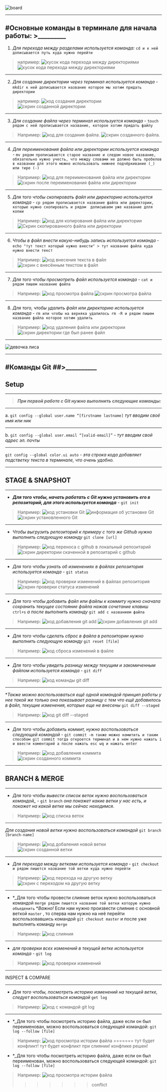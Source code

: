 ![board](..\images/blackboard-student-teacher-school-clip-art.png)

---
#Основные команды в терминале для начала работы: >_________
---
1. *_Для перехода между разделами используется команда:_*  `cd и к ней дописывается путь куда нужно перейти`
>например:  ![кусок кода перехода между директориями](..\images/Code.jpg)
        ![кусок кода перехода между директориями](..\images/Code-2.jpg)
---
2. *_Для создание директории через терминал используется команда_* - `mkdir к ней дописывается название которое мы хотим придать директории`
>например: ![код создания директории](..\images/Code_mkdir.jpg)
      ![скрин созданной директории](..\images/reference.jpg)
---
3.  *_Для создание файла через терминал используется команда_* - `touch рядом с ней прописывается название, которое хотим придать файлу`
> Например: ![код для создания файла.](..\images/Code-create_file.jpg)
![скрин созданного файла.](..\images/reference-file.jpg)
---
4. *_Для переименования файла или директории используется команда_* - `mv рядом прописывается старое название и следом новое название, обязательно нужно учесть, что между словами не должно быть пробелов в названии для этого можно использовать нижнее подчёркивание (_) или тире (-)`
> Например: ![код для переименования файла или директории](..\images/Code%20pre-change.jpg)
![скрин после переименования файла или директории](..\images/after_enter_%20Code.jpg)
---
5. *_Для того чтобы скопировать файл или директорию используется команда_* - `cp рядом прописывается название файла или директории, которые нужно скопировать и рядом  дописываем уже название длля копии`
>Например: ![код для копирования файла или директории](..\images/Code-%20Copy%20File.jpg)
![Скрин скопированного файла или директории](..\images/screen%20file_copy.jpg)   
---
6. *_Чтобы в файл внести какую-нибудь запись используется команда_* - `echo "тут текст который нужно внести" > тут название файла куда нужно внести текст` 
> Например: ![код внесения текста в файл](..\images/code%20add%20text%20to%20file.jpg)
       ![скрин с внесённым текстом в файл](..\images/screen%20with%20add%20text%20to%20file.jpg)
---
7. *_Для того чтобы просмотреть файл используется команда_* - `cat и рядом пишем название файла`
> Например: ![код просмотра файла](..\images/Code%20view%20file.jpg)
            ![скрин просмотра файла](..\images/screen%20viewed%20file.jpg)
 ---
8. *_Для того, чтобы удалить файл или директорию используется команда_* - `rm или чтобы на верняка удалилось rm -R и рядом пишем название файла которое хотим удалить`
> Например: ![код удаления файла или директории](..\images/Code%20for%20remote%20file.jpg)
![скрин директории где был ранее файл](..\images/screen%20remote%20file.jpg) 
---
![девочка лиса](..\images/girl_fox.jpg)

---
#Команды Git 
##>__________
---
Setup
----
---
>***__При первой работе с Git нужно выполнить следующие команды:__***
----
a. `git config --global user.name “[firstname lastname]` _тут вводим своё имя или ник_ 

----
b. `git config --global user.email “[valid-email]”` - _тут вводим свой адрес эл. почты_

---
`git config --global color.ui auto` - _эта строка кода добавляет подстветку текста в терминале, что очень удобно._

---
STAGE & SNAPSHOT
---
---

* **_Для того чтобы, начать работать с Git нужно установить его в репозиторий, для этого используется команда_** - `git init`
> Например: ![код установки Git](..\images/Code%20git%20init.jpg)
 ![информация об установке Git](..\images/infomation%20about%20init%20git.jpg)
    ![скрин установленного Git](..\images/screen%20init%20git.jpg)
---
*  *_Чтобы выгрузить репозиторий к примеру с того же Github нужно выполнить следующую команду_* `git clone [url]`
>Например: ![код переноса с github в локальный репозитарий](..\images/command%20git%20clone.jpg) 
          ![скрин директории скаченной в репозитарий с github](..\images/screen%20clone%20of%20github.jpg)
---
* *_Для того чтобы узнать об изменениях в файлах репозитория используется команда_* - `git status`
> Например: ![код проверки изменений в файлах репозитория](..\images/code%20git%20status.jpg) 
   ![скрин проверки статуса изменений](..\images/information%20about%20git%20status.jpg)
   
   ---
   * *_Для того чтобы добавить файл или файлы к коммиту нужно сначала сохранить текущее состояние файла нажав сочетание клавиш_* `ctrl+s`   *_а после выполнить команду_* `git add с названием файла`
   > Например: ![код добавления git add](..\images/code%20git%20add%20__.jpg)
   ![скрин добавления git add](..\images/screen%20Code%20git%20add.jpg)
   ---
   * *_Для того чтобы сделать сброс в файла в репозитории нужно выполнить следующую команду_* `git reset [file]`
   > Например: ![код сброса изменений в файле](..\images/code%20git%20reset.jpg)

   ---
   * *_Для того чтобы увидеть разницу между текущим и закомиченным файлом используется команда_* - `git diff` 
   > Например: ![код команды git diff](..\images/code%20git%20diff.jpg)
   ---
   **_Также можно воспользоваться ещё одной командой принцип работы у нее такой же только она показывает разницу с тем что ещё добавилось в файл, текущие изменения, которые еще не внесены_* `git diff --staged` 
> Например: ![код git diff --staged](..\images/cod%20git%20diff%20--staged.jpg)
   ---
   * *_Для того чтобы добавить коммит, нужно воспользоваться следующей командой_* - `git commit -m также можно комитить и таким способом git commit тогда откроется терминал и в нем нужно нажать i и ввести коментарий а после нажать esc wq и нажать enter`
   > Например: ![код добавления коммита](..\images/code%20add%20git%20%20commit%20-m.jpg)
   ![скрин созданного коммита](..\images/screen%20created%20git%20%20commit%20-m.jpg)
   ---
BRANCH & MERGE
   ---
----
* *Для того чтобы вывести список веток нужно воспользоваться командой_* - `git branch`
*_она покажет какие ветки у нас есть, и покажет на какой ветке мы сейчас находимся_*.
> Например: ![код списка веток ](..\images/code%20git%20brach.jpg)
---
*_Для создания новой ветки нужно воспользоваться командой_* `git branch [branch-name]`
> Например: ![код добаления новой ветки](..\images/code%20add%20new%20branch.jpg)
 ![скрин созданной ветки](..\images/screen%20created%20branch.jpg)
 ---
* *_Для перехода между ветками используется команда_* - `git checkout и рядом пишется название той ветки куда нужно перейти`
> Например: ![код перехода на другую ветку](..\images/code%20change%20branch%20%20git%20checkout.jpg) 
![скрин с переходом на другую ветку](..\images/screen%20change%20branch.jpg)

---
* *_Для того чтобы провести слияние веток нужно воспользоваться командой `merge рядом пишется название той ветки которую нужно объеденить` 
*_Важно!_ 
Если нам нужно произвести слияние с основной веткой `master` , то сперва нам нужно на неё перейти воспользовавшись командой `git checkout master`  и после уже выполнять команду `merge`
>Например: ![код слияния]()


---

* *_для проверки всех изменений в текущей ветке используется команда_* - `git log `
>Например: ![код проверки изменений](..\images/code%20git%20log%20on%20the%20branch%20INSPECT.jpg)

---
INSPECT & COMPARE

---

* *_Для того чтобы, посмотреть историю изменений на текущей ветке, следует воспользоваться командой_* `get log`
> Например: ![код с командой git log](..\images/Code%20git%20log%20on%20the%20branch%20INSPECT_.jpg)

---
* *_Для того чтобы посмотреть историю файла, даже если он был переименован, можно воспользоваться следующей командой: `git log --follow [file]` 
>Например: ![код просмотра истории файла](..\images/Code%20request%20jornal%20-%20git%20log--%20fallow%20.jpg) 
=======
тут  будет конфликт!
тут будет конфликт при слиянии!
конфлике решен!
* *_Для того чтобы посмотреть историю файла, даже если он был переименован, можно воспользоваться следующей командой: `git log --follow [file]` 
>Например: ![код просмотра истории файла](..\images/Code%20request%20jornal%20-%20git%20log--%20fallow%20.jpg) 
>>>>>>> conflict
